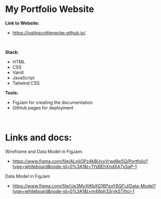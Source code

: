# My Portfolio Website

**Link to Website:**
  - https://justinscottjenecke.github.io/

<br>

**Stack:**
  - HTML
  - CSS
  - Vanill
  - JavaScript
  - Tailwind CSS

**Tools:**
  - FigJam for creating the documentation
  - GitHub pages for deployment

<br>

# Links and docs:

Wireframe and Data Model in FigJam:
  - https://www.figma.com/file/ALnljOPz4kBUyxVrwd8e5Q/Portfolio?type=whiteboard&node-id=0%3A1&t=1YsBEhXndXA7ySaP-1

Data Model in FigJam
  - https://www.figma.com/file/Ue3MvXjKbXQ16PzoY8QFiJ/Data-Model?type=whiteboard&node-id=0%3A1&t=m48ph33rvkSTlhci-1
